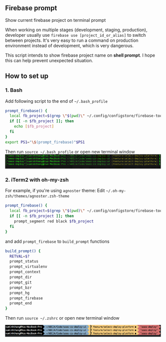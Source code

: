 ## Firebase prompt

Show current firebase project on terminal prompt

When working on multiple stages (development, staging, production), developer usually use `firebase use [project_id_or_alias]` to switch between projects. It's very easy to run a command on production environment instead of development, which is very dangerous.

This script intends to show firebase project name on **shell prompt**. I hope this can help prevent unexpected situation.

## How to set up

### 1. Bash

Add following script to the end of `~/.bash_profile`

```bash
prompt_firebase() {
  local fb_project=$(grep \"$(pwd)\" ~/.config/configstore/firebase-tools.json | cut -d" " -f2)
  if [[ -n $fb_project ]]; then
    echo [$fb_project]
  fi
}
export PS1="\$(prompt_firebase)"$PS1
```

Then run `source ~/.bash_profile` or open new terminal window
![Demo](/assets/bash.png)

### 2. iTerm2 with oh-my-zsh
For example, if you're using `agnoster` theme:
Edit `~/.oh-my-zsh/themes/agnoster.zsh-theme`

```bash
prompt_firebase() {
  local fb_project=$(grep \"$(pwd)\" ~/.config/configstore/firebase-tools.json | cut -d" " -f2)
  if [[ -n $fb_project ]]; then
    prompt_segment red black $fb_project
  fi
}
```

and add `prompt_firebase` to `build_prompt` functions

```bash
build_prompt() {
  RETVAL=$?
  prompt_status
  prompt_virtualenv
  prompt_context
  prompt_dir
  prompt_git
  prompt_bzr
  prompt_hg
  prompt_firebase
  prompt_end
}
```

Then run `source ~/.zshrc` or open new terminal window

![Demo](/assets/oh_my_zsh.png)
